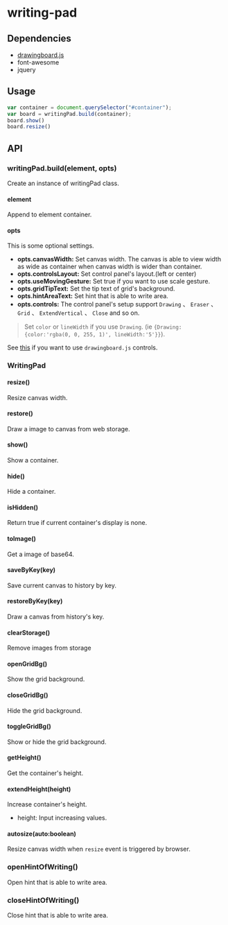 writing-pad
==============================

## Dependencies

* [drawingboard.js](https://github.com/eHanlin/drawingboard.js.git#v0.4.7)
* font-awesome
* jquery


## Usage

```js
var container = document.querySelector("#container");
var board = writingPad.build(container);
board.show()
board.resize()
```

## API
 
### writingPad.build(element, opts)

Create an instance of writingPad class.

#### element

Append to element container.

#### opts

This is some optional settings.

* **opts.canvasWidth:** Set canvas width. The canvas is able to view width as wide as container when canvas width is wider than container.
* **opts.controlsLayout:** Set control panel's layout.(left or center)
* **opts.useMovingGesture:** Set true if you want to use scale gesture.
* **opts.gridTipText:** Set the tip text of grid's background.
* **opts.hintAreaText:** Set hint that is able to write area.
* **opts.controls:**  The control panel's setup support `Drawing` 、 `Eraser` 、 `Grid` 、 `ExtendVertical` 、 `Close` and so on.
> Set `color` or `lineWidth` if you use `Drawing`. (ie `{Drawing:{color:'rgba(0, 0, 255, 1)', lineWidth:'5'}}`).

See [this](https://github.com/eHanlin/drawingboard.js#included-controls) if you want to use `drawingboard.js` controls.

### WritingPad


#### resize()

Resize canvas width.

#### restore()

Draw a image to canvas from web storage.

#### show()

Show a container.

#### hide()

Hide a container.

#### isHidden()

Return true if current container's display is none.

#### toImage()

Get a image of base64.

#### saveByKey(key)

Save current canvas to history by key.

#### restoreByKey(key)

Draw a canvas from history's key.

#### clearStorage()

Remove images from storage

#### openGridBg()

Show the grid background.

#### closeGridBg()

Hide the grid background.

#### toggleGridBg()

Show or hide the grid background.

#### getHeight()

Get the container's height.

#### extendHeight(height)

Increase container's height.

* height: Input increasing values.

#### autosize(auto:boolean)

Resize canvas width when `resize` event is triggered by browser.

### openHintOfWriting()

Open hint that is able to write area.

### closeHintOfWriting()

Close hint that is able to write area.


